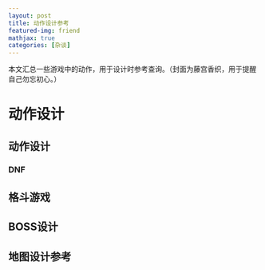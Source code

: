 ```yaml
---
layout: post
title: 动作设计参考
featured-img: friend
mathjax: true
categories: [杂谈]
---
```


本文汇总一些游戏中的动作，用于设计时参考查询。（封面为藤宫香织，用于提醒自己勿忘初心。）

<!--more-->


# 动作设计


## 动作设计


### DNF


## 格斗游戏


## BOSS设计

<!-- ### 怪物猎人系列

### 黑暗之魂系列 -->


## 地图设计参考

